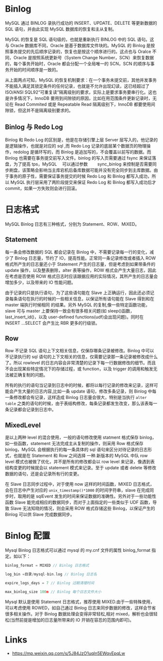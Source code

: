 # Binlog

MySQL 通过 BINLOG 录执行成功的 INSERT、UPDATE、DELETE 等更新数据的 SQL 语句，并由此实现 MySQL 数据库的恢复和主从复制。

MySQL 的恢复是 SQL 语句级的，也就是重新执行 BINLOG 中的 SQL 语句。这与 Oracle 数据库不同，Oracle 是基于数据库文件块的。MySQL 的 Binlog 是按照事务提交的先后顺序记录的，恢复也是按这个顺序进行的。这点也与 Oralce 不同，Oracle 是按照系统更新号（System Change Number，SCN）来恢复数据的，每个事务开始时，Oracle 都会分配一个全局唯一的 SCN，SCN 的顺序与事务开始的时间顺序是一致的。

从上面两点可知，MySQL 的恢复机制要求：在一个事务未提交前，其他并发事务不能插入满足其锁定条件的任何记录，也就是不允许出现幻读，这已经超过了 ISO/ANSI SQL92“可重复读”隔离级别的要求，实际上是要求事务要串行化。这也是许多情况下，InnoDB 要用到间隙锁的原因，比如在用范围条件更新记录时，无论在 Read Commited 或是 Repeatable Read 隔离级别下，InnoDB 都要使用间隙锁，但这并不是隔离级别要求的。

## Binlog 与 Redo Log

Binlog 和 Redo Log 的区别是，他是在存储引擎上层 Server 层写入的，他记录的是逻辑操作，也就是对应的 sql ,而 Redo Log 记录的底层某个数据页的物理操作，redolog 是循环写的，而 Binlog 是追加写的，不会覆盖以前写的数据。而 Binlog 也需要在事务提交前写入文件。binlog 的写入页需要通过 fsync 来保证落盘，为了提高 tps，MySQL 　可以通过参数　　 sync_binlog 来控制是否需要同步刷盘，该策略会影响当主库宕机后备库数据可能并没有完全同步到主库数据。由于事务的原子性，需要保证事务提交的时候 Redo Log 和 Binlog 都写入成功，所以 MySQL 执行层采用了两阶段提交来保证 Redo Log 和 Binlog 都写入成功后才 commit，如果一方失败则会进行回滚。

# 日志格式

MySQL Binlog 日志有三种格式，分别为 Statement、ROW、MiXED。

## Statement

每一条会修改数据的 SQL 都会记录在 Binlog 中，不需要记录每一行的变化，减少了 Binlog 日志量，节约了 IO，提高性能。正常同一条记录修改或者插入 ROW 格式所产生的日志量还小于 Statement 产生的日志量，但是考虑到如果带条件的 update 操作，以及整表删除，alter 表等操作，ROW 格式会产生大量日志，因此在考虑是否使用 ROW 格式日志时应该跟据应用的实际情况，其所产生的日志量会增加多少，以及带来的 IO 性能问题。

由于记录的只是执行语句，为了这些语句能在 Slave 上正确运行，因此还必须记录每条语句在执行的时候的一些相关信息，以保证所有语句能在 Slave 得到和在 master 端执行时候相同 的结果。另外 MySQL 的复制,像一些特定函数功能，slave 可与 master 上要保持一致会有很多相关问题(如 sleep()函数，last_insert_id()，以及 user-defined functions(udf)会出现问题)。同时在 INSERT ...SELECT 会产生比 RBR 更多的行级锁。

## Row

Row 不记录 SQL 语句上下文相关信息，仅保存哪条记录被修改。Binlog 中可以不记录执行的 sql 语句的上下文相关的信息，仅需要记录那一条记录被修改成什么了。所以 rowlevel 的日志内容会非常清楚的记录下每一行数据修改的细节。而且不会出现某些特定情况下的存储过程，或 function，以及 trigger 的调用和触发无法被正确复制的问题。

所有的执行的语句当记录到日志中的时候，都将以每行记录的修改来记录，这样可能会产生大量的日志内容,比如一条 update 语句，修改多条记录，则 Binlog 中每一条修改都会有记录，这样造成 Binlog 日志量会很大，特别是当执行 `alter table` 之类的语句的时候，由于表结构修改，每条记录都发生改变，那么该表每一条记录都会记录到日志中。

## MixedLevel

是以上两种 level 的混合使用，一般的语句修改使用 statment 格式保存 binlog，如一些函数，statement 无法完成主从复制的操作，则采用 Row 格式保存 binlog，MySQL 会根据执行的每一条具体的 sql 语句来区分对待记录的日志形式，也就是在 Statement 和 Row 之间选择 一种.新版本的 MySQL 中队 row level 模式也被做了优化，并不是所有的修改都会以 row level 来记录，像遇到表结构变更的时候就会以 statement 模式来记录。至于 update 或者 delete 等修改数据的语句，还是会记录所有行的变更。

在 Slave 日志同步过程中，对于使用 now 这样的时间函数，MIXED 日志格式，会在日志中产生对应的 `unix_timestamp()*1000` 的时间字符串，slave 在完成同步时，取用的是 sqlEvent 发生的时间来保证数据的准确性。另外对于一些功能性函数 Slave 能完成相应的数据同步，而对于上面指定的一些类似于 UDF 函数，导致 Slave 无法知晓的情况，则会采用 ROW 格式存储这些 Binlog，以保证产生的 Binlog 可以供 Slave 完成数据同步。

# Binlog 配置

Mysql Binlog 日志格式可以通过 mysql 的 my.cnf 文件的属性 binlog_format 指定。如以下：

```c
binlog_format = MIXED // Binlog 日志格式

log_bin =目录/mysql-bin.log // Binlog 日志名

expire_logs_days = 7 // Binlog 过期清理时间

max_binlog_size 100m // Binlog 每个日志文件大小
```

Mysql 默认是使用 Statement 日志格式，推荐使用 MIXED.由于一些特殊使用，可以考虑使用 ROWED，如自己通过 Binlog 日志来同步数据的修改，这样会节省很多相关操作。对于 Binlog 数据处理会变得非常轻松,相对 mixed，解析也会很轻松(当然前提是增加的日志量所带来的 IO 开销在容忍的范围内即可)。

# Links

- https://mp.weixin.qq.com/s/5J84JzO1uqln5EWqvEpqLw
